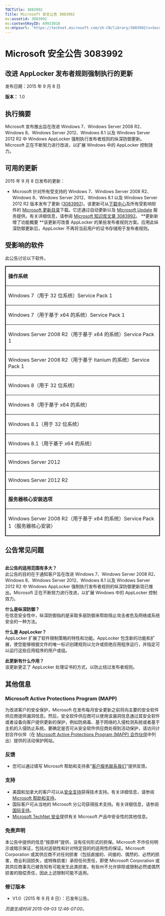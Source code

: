 ```yaml
---
TOCTitle: 3083992
Title: Microsoft 安全公告 3083992
ms:assetid: 3083992
ms:contentKeyID: 69933010
ms:mtpsurl: 'https://technet.microsoft.com/zh-CN/library/3083992(v=Security.10)'
---
```



Microsoft 安全公告 3083992
==========================

改进 AppLocker 发布者规则强制执行的更新
---------------------------------------

发布日期：2015 年 9 月 8 日

**版本：** 1.0

执行摘要
--------

Microsoft 宣布推出旨在改进 Windows 7、Windows Server 2008 R2、Windows 8、Windows Server 2012、Windows 8.1 以及 Windows Server 2012 R2 中 Windows AppLocker 强制执行发布者规则的纵深防御更新。Microsoft 正在不断努力进行改进，以扩展 Windows 中的 AppLocker 控制效力。

可用的更新
----------

2015 年 9 月 8 日发布的更新：

-   Microsoft 针对所有受支持的 Windows 7、Windows Server 2008 R2、Windows 8、Windows Server 2012、Windows 8.1 以及 Windows Server 2012 R2 版本发布了更新 ([3083992](http://support.microsoft.com/zh-cn/kb/3083992))。该更新可从[下载中心](https://www.microsoft.com/zh-cn/download/default.aspx)及所有受影响软件的 [Microsoft 更新目录](http://catalog.update.microsoft.com/v7/site/)下载。它还通过自动更新以及 [Microsoft Update](http://update.microsoft.com/microsoftupdate/v6/vistadefault.aspx?ln=zh-cn) 服务提供。有关详细信息，请参阅 [Microsoft 知识库文章 3083992](http://support.microsoft.com/zh-cn/kb/3083992)。
    **更新新增了功能概要
    **该更新可改善 AppLocker 的某些发布者规则方案。应用此纵深防御更新后，AppLocker 不再将当前用户的证书存储用于发布者规则。

受影响的软件
------------

此公告讨论以下软件。

<p></p>
<table style="border:1px solid black;">
<colgroup>
<col width="100%" />
</colgroup>
<tbody>
<tr class="odd">
<td style="border:1px solid black;"><p><strong>操作系统</strong></p></td>
</tr>  
<tr class="even">
<td style="border:1px solid black;"><p>Windows 7（用于 32 位系统）Service Pack 1</p></td>
</tr>  
<tr class="odd">
<td style="border:1px solid black;"><p>Windows 7（用于基于 x64 的系统）Service Pack 1</p></td>
</tr>  
<tr class="even">
<td style="border:1px solid black;"><p>Windows Server 2008 R2（用于基于 x64 的系统）Service Pack 1</p></td>
</tr>  
<tr class="odd">
<td style="border:1px solid black;"><p>Windows Server 2008 R2（用于基于 Itanium 的系统）Service Pack 1</p></td>
</tr>  
<tr class="even">
<td style="border:1px solid black;"><p>Windows 8（用于 32 位系统）</p></td>
</tr>  
<tr class="odd">
<td style="border:1px solid black;"><p>Windows 8（用于基于 x64 的系统）</p></td>
</tr>  
<tr class="even">
<td style="border:1px solid black;"><p>Windows 8.1（用于 32 位系统）</p></td>
</tr>  
<tr class="odd">
<td style="border:1px solid black;"><p>Windows 8.1（用于基于 x64 的系统）</p></td>
</tr>  
<tr class="even">
<td style="border:1px solid black;"><p>Windows Server 2012</p></td>
</tr>  
<tr class="odd">
<td style="border:1px solid black;"><p>Windows Server 2012 R2</p></td>
</tr>  
<tr class="even">
<td style="border:1px solid black;"><p><strong>服务器核心安装选项</strong></p></td>
</tr>  
<tr class="odd">
<td style="border:1px solid black;"><p>Windows Server 2008 R2（用于基于 x64 的系统）Service Pack 1（服务器核心安装）</p></td>
</tr>  
</tbody>  
</table>
  
公告常见问题  
------------
  
<span id="sectionToggle3"></span>  
**此公告的适用范围有多大？**  
此公告的目的在于通知客户旨在改进 Windows 7、Windows Server 2008 R2、Windows 8、Windows Server 2012、Windows 8.1 以及 Windows Server 2012 R2 中 Windows AppLocker 强制执行发布者规则的纵深防御更新现已推出。Microsoft 正在不断努力进行改进，以扩展 Windows 中的 AppLocker 控制效力。
  
**什么是纵深防御？**  
在信息安全性中，纵深防御指的是采取多层防御来帮助阻止攻击者危及网络或系统安全的一种方法。
  
**什么是 AppLocker？**  
AppLocker 扩展了软件限制策略的特性和功能。AppLocker 包含新的功能和扩展，使您能够根据文件的唯一标识创建规则以允许或拒绝应用程序运行，并指定可以运行这些应用程序的用户或组。
  
**此更新有什么作用？**  
该更新更正了 AppLocker 处理证书的方式，以防止绕过发布者规则。
  
其他信息  
--------
  
<span id="sectionToggle4"></span>  
### Microsoft Active Protections Program (MAPP)
  
为改进客户的安全保护，Microsoft 在发布每月安全更新之前将向主要的安全软件供应商提供漏洞信息。然后，安全软件供应商可以使用该漏洞信息通过其安全软件或者设备向客户提供更新的保护，例如防病毒、基于网络的入侵检测系统或者基于主机的入侵防止系统。要确定是否可从安全软件供应商处得到活动保护，请访问计划合作伙伴（在 [Microsoft Active Protections Program (MAPP) 合作伙伴](http://technet.microsoft.com/zh-cn/security/dn467918)中列出）提供的活动保护网站。
  
### 反馈
  
-   您可以通过填写 Microsoft 帮助和支持表“[客户服务联系我们](http://support.microsoft.com/zh-cn/kb/?scid=sw;en;1257&amp;showpage=1&amp;ws=technet&amp;sd=tech)”提供反馈。
  
### 支持
  
-   美国和加拿大的客户可以从[安全支持](https://support.microsoft.com/zh-cn/gp/gp_security_main)获得技术支持。有关详细信息，请参阅 [Microsoft 帮助和支持](https://support.microsoft.com/zh-cn)。  
-   国际客户可从当地的 Microsoft 分公司获得技术支持。有关详细信息，请参阅[国际支持](http://go.microsoft.com/fwlink/?linkid=21155)。  
-   [Microsoft TechNet 安全](http://technet.microsoft.com/zh-cn/security/default.aspx)提供有关 Microsoft 产品中安全性的其他信息。
  
### 免责声明
  
本公告中提供的信息“按原样”提供，没有任何形式的担保。Microsoft 不作任何明示或暗示保证，包括对适销性和针对特定目的的适用性的保证。Microsoft Corporation 或其供应商不对任何损害（包括直接的、间接的、偶然的、必然的损害，商业利润损失，或特殊损害）承担任何责任，即使 Microsoft Corporation 或其供应商事先已被告知有可能发生此类损害。有些州不允许排除或限制必然或偶然损害的赔偿责任，因此上述限制可能不适用。
  
### 修订版本
  
-   V1.0（2015 年 9 月 8 日）：已发布公告。
  
*页面生成时间 2015-09-03 12:46-07:00。*
